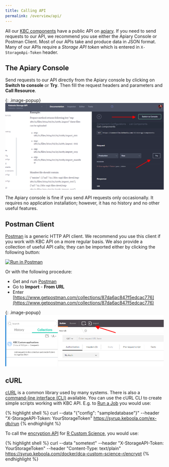 ```yaml
---
title: Calling API 
permalink: /overview/api/
---
```


All our [KBC components](/overview/) have a public API on [apiary](https://apiary.io/). If you need to send requests to our 
API, we recommend you use either the Apiary Console or Postman Client. Most of our APIs take and produce data in JSON format. 
Many of our APIs require a *Storage API token* which is entered in `X-StorageApi-Token` header.

## The Apiary Console
Send requests to our API directly from the Apiary console by clicking on **Switch to console** or **Try**. Then fill the request headers and parameters and **Call Resource**.

{: .image-popup}
![Apiary console](/overview/api/apiary-console.png)

The Apiary console is fine if you send API requests only occasionally. It requires no application installation; however, it has no history and no other useful features.
 
## Postman Client
[Postman](https://www.getpostman.com/) is a generic HTTP API client. We recommend you use this client if you work with KBC API on a more regular basis. We also provide
a collection of useful API calls; they can be imported either by clicking the following button:

[![Run in Postman](https://run.pstmn.io/button.png)](https://app.getpostman.com/run-collection/7dc2e4b41225738f5411)

Or with the following procedure: 

- Get and run [Postman](https://www.getpostman.com/)
- Go to **Import** - **From URL** 
- Enter [https://www.getpostman.com/collections/87da6ac847f5edcac776](https://www.getpostman.com/collections/87da6ac847f5edcac776)

{: .image-popup}
![Apiary console](/overview/api/postman-import.png)

## cURL
[cURL](https://curl.haxx.se/) is a common library used by many systems. There is also a [command-line interface (CLI)](https://curl.haxx.se/docs/manpage.html) 
available. You can use the cURL CLI to create simple scripts working with KBC API. E.g. to 
[Run a Job](/overview/jobs/) you would use:

{% highlight shell %}
curl --data "{\"config\": \"sampledatabase\"}" --header "X-StorageAPI-Token: YourStorageToken" https://syrup.keboola.com/ex-db/run 
{% endhighlight %}

To call the [encryption API](/overview/encryption/) for [R Custom Science](/extend/custom-science/), you would use:

{% highlight shell %}
curl --data "sometext" --header "X-StorageAPI-Token: YourStorageToken" --header "Content-Type: text/plain" https://syrup.keboola.com/docker/dca-custom-science-r/encrypt
{% endhighlight %}
